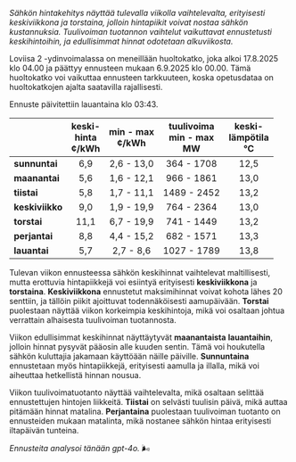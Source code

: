 *Sähkön hintakehitys näyttää tulevalla viikolla vaihtelevalta, erityisesti keskiviikkona ja torstaina, jolloin hintapiikit voivat nostaa sähkön kustannuksia. Tuulivoiman tuotannon vaihtelut vaikuttavat ennustetusti keskihintoihin, ja edullisimmat hinnat odotetaan alkuviikosta.*

Loviisa 2 -ydinvoimalassa on meneillään huoltokatko, joka alkoi 17.8.2025 klo 04.00 ja päättyy ennusteen mukaan 6.9.2025 klo 00.00. Tämä huoltokatko voi vaikuttaa ennusteen tarkkuuteen, koska opetusdataa on huoltokatkojen ajalta saatavilla rajallisesti.

Ennuste päivitettiin lauantaina klo 03:43.

|                | keski-<br>hinta<br>¢/kWh | min - max<br>¢/kWh | tuulivoima<br>min - max<br>MW | keski-<br>lämpötila<br>°C |
|:--------------|:----------------:|:----------------:|:-------------:|:-------------:|
| **sunnuntai** |       6,9        |      2,6 - 13,0   |   364 - 1708  |      12,5     |
| **maanantai** |       5,6        |      1,6 - 12,1   |   966 - 1861  |      13,0     |
| **tiistai**   |       5,8        |      1,7 - 11,1   |  1489 - 2452  |      13,2     |
| **keskiviikko**|      9,0        |      1,9 - 19,9   |   764 - 2364  |      13,0     |
| **torstai**   |      11,1        |      6,7 - 19,9   |   741 - 1449  |      13,2     |
| **perjantai** |       8,8        |      4,4 - 15,2   |   682 - 1571  |      13,3     |
| **lauantai**  |       5,7        |      2,7 - 8,6    |  1027 - 1789  |      13,8     |

Tulevan viikon ennusteessa sähkön keskihinnat vaihtelevat maltillisesti, mutta erottuvia hintapiikkejä voi esiintyä erityisesti **keskiviikkona** ja **torstaina**. **Keskiviikkona** ennustetut maksimihinnat voivat kohota lähes 20 senttiin, ja tällöin piikit ajoittuvat todennäköisesti aamupäivään. **Torstai** puolestaan näyttää viikon korkeimpia keskihintoja, mikä voi osaltaan johtua verrattain alhaisesta tuulivoiman tuotannosta.

Viikon edullisimmat keskihinnat näyttäytyvät **maanantaista** **lauantaihin**, jolloin hinnat pysyvät pääosin alle kuuden sentin. Tämä voi houkutella sähkön kuluttajia jakamaan käyttöään näille päiville. **Sunnuntaina** ennustetaan myös hintapiikkejä, erityisesti aamulla ja illalla, mikä voi aiheuttaa hetkellistä hinnan nousua.

Viikon tuulivoimatuotanto näyttää vaihtelevalta, mikä osaltaan selittää ennustettujen hintojen liikkeitä. **Tiistai** on selvästi tuulisin päivä, mikä auttaa pitämään hinnat matalina. **Perjantaina** puolestaan tuulivoiman tuotanto on ennusteiden mukaan matalinta, mikä nostanee sähkön hintaa erityisesti iltapäivän tunteina.

*Ennusteita analysoi tänään gpt-4o.* 🌬️
